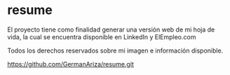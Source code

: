 # resume

El proyecto tiene como finalidad generar una versión web de mi hoja de vida, la cual se encuentra disponible en LinkedIn y ElEmpleo.com

Todos los derechos reservados sobre mi imagen e información disponible.

https://github.com/GermanAriza/resume.git

